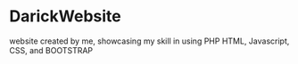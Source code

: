 # DarickWebsite
website created by me, showcasing my skill in using PHP HTML, Javascript, CSS, and BOOTSTRAP

